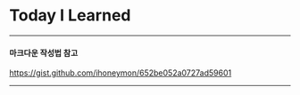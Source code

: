 # Today I Learned


***
#### 마크다운 작성법 참고
https://gist.github.com/ihoneymon/652be052a0727ad59601
***
